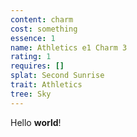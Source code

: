 ```yaml
---
content: charm
cost: something
essence: 1
name: Athletics e1 Charm 3
rating: 1
requires: []
splat: Second Sunrise
trait: Athletics
tree: Sky
---
```


Hello **world**!
